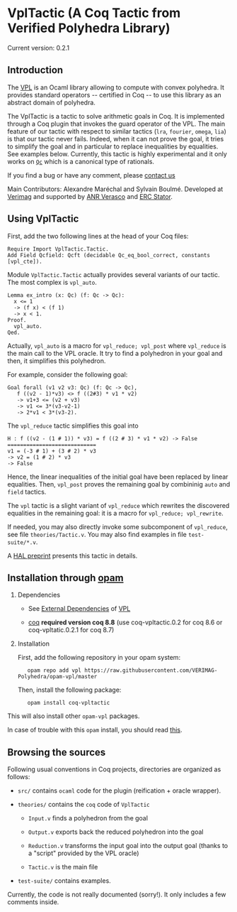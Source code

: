 # VplTactic (A Coq Tactic from Verified Polyhedra Library)

Current version: 0.2.1

## Introduction

The [VPL](https://github.com/VERIMAG-Polyhedra/VPL) is an Ocaml
library allowing to compute with convex polyhedra.  It provides
standard operators -- certified in Coq -- to use this library as an
abstract domain of polyhedra.

The VplTactic is a tactic to solve arithmetic goals in Coq.  It is
implemented through a Coq plugin that invokes the guard operator of
the VPL.  The main feature of our tactic with respect to similar
tactics (`lra`, `fourier`, `omega`, `lia`) is that our tactic never
fails. Indeed, when it can not prove the goal, it tries to simplify
the goal and in particular to replace inequalities by equalities. See
examples below. Currently, this tactic is highly experimental and it only works on
[`Qc`](https://coq.inria.fr/library/Coq.QArith.Qcanon.html)
which is a canonical type of rationals.

If you find a bug or have any comment, please
[contact us](mailto:verimag-polyhedra-developers@univ-grenoble-alpes.fr)

Main Contributors: Alexandre Maréchal and Sylvain Boulmé.
Developed at [Verimag](http://www-verimag.imag.fr/)
and supported by [ANR Verasco](http://verasco.imag.fr/)
and [ERC Stator](http://stator.imag.fr/).

## Using VplTactic

First, add the two following lines at the head of your Coq files:

    Require Import VplTactic.Tactic.
    Add Field Qcfield: Qcft (decidable Qc_eq_bool_correct, constants [vpl_cte]).

Module `VplTactic.Tactic` actually provides several variants of our tactic.
The most complex is `vpl_auto`.

    Lemma ex_intro (x: Qc) (f: Qc -> Qc):
      x <= 1
      -> (f x) < (f 1)
      -> x < 1.
    Proof.
      vpl_auto.
    Qed.

Actually, `vpl_auto` is a macro for `vpl_reduce; vpl_post` where `vpl_reduce`
is the main call to the VPL oracle. It try to find a polyhedron in
your goal and then, it simplifies this polyhedron.

For example, consider the following goal:

    Goal forall (v1 v2 v3: Qc) (f: Qc -> Qc),
       f ((v2 - 1)*v3) <> f ((2#3) * v1 * v2)
       -> v1+3 <= (v2 + v3)
       -> v1 <= 3*(v3-v2-1)
       -> 2*v1 < 3*(v3-2).

The `vpl_reduce` tactic simplifies this goal into

    H : f ((v2 - (1 # 1)) * v3) = f ((2 # 3) * v1 * v2) -> False
    ============================
    v1 = (-3 # 1) + (3 # 2) * v3
    -> v2 = (1 # 2) * v3
    -> False

Hence, the linear inequalities of the initial goal have been replaced
by linear equalities.  Then, `vpl_post` proves the remaining goal by
combininig `auto` and `field` tactics.

The `vpl` tactic is a slight variant of `vpl_reduce` which rewrites
the discovered equalities in the remaining goal: it is a macro for
`vpl_reduce; vpl_rewrite`.

If needed, you may also directly invoke some subcomponent of
`vpl_reduce`, see file `theories/Tactic.v`.  You may also find
examples in file `test-suite/*.v`.

A [HAL preprint](https://hal.archives-ouvertes.fr/hal-01505598) presents this tactic in details.


## Installation through [opam](https://opam.ocaml.org/)

1. Dependencies

   * See [External Dependencies](https://github.com/VERIMAG-Polyhedra/VPL/blob/master/README.md#installation)
   of [VPL](https://github.com/VERIMAG-Polyhedra/VPL)

   * [coq](https://coq.inria.fr/)
        __required version coq 8.8__
       (use coq-vpltactic.0.2 for coq 8.6 or coq-vpltatic.0.2.1 for coq 8.7)

2. Installation

   First, add the following repository in your opam system:

          opam repo add vpl https://raw.githubusercontent.com/VERIMAG-Polyhedra/opam-vpl/master

   Then, install the following package:

          opam install coq-vpltactic

  This will also install other `opam-vpl` packages.

In case of trouble with this `opam` install, you should read
[this](https://github.com/VERIMAG-Polyhedra/opam-vpl/blob/master/README.md#using-the-vpl-on-a-vagrantvirtualbox-virtual-machine).

## Browsing the sources

Following usual conventions in Coq projects, directories are organized as follows:

* `src/` contains `ocaml` code for the plugin (reification + oracle wrapper).

* `theories/` contains the `coq` code of `VplTactic`

   - `Input.v` finds a polyhedron from the goal

   - `Output.v` exports back the reduced polyhedron into the goal

   - `Reduction.v` transforms the input goal into the output goal (thanks to a "script" provided by the VPL oracle)

   - `Tactic.v` is the main file

* `test-suite/` contains examples.

Currently, the code is not really documented (sorry!). It only includes a few comments inside.

